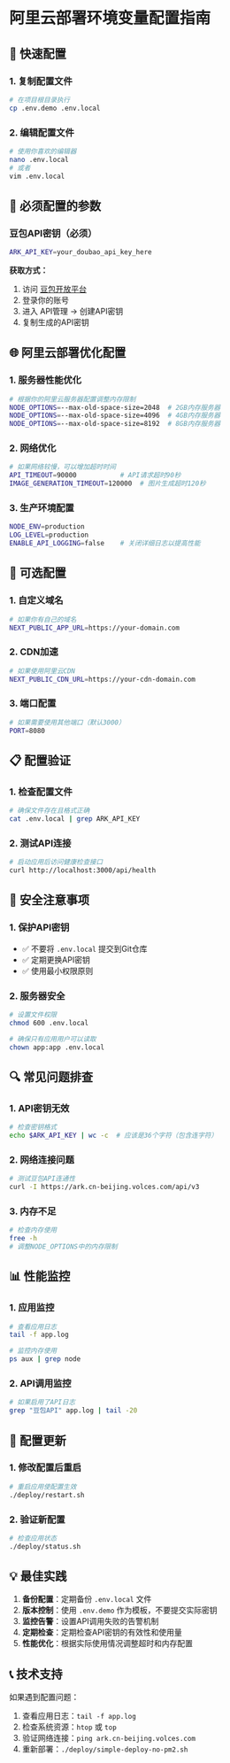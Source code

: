 # 阿里云部署环境变量配置指南

## 🚀 快速配置

### 1. 复制配置文件
```bash
# 在项目根目录执行
cp .env.demo .env.local
```

### 2. 编辑配置文件
```bash
# 使用你喜欢的编辑器
nano .env.local
# 或者
vim .env.local
```

## 🔑 必须配置的参数

### 豆包API密钥（必须）
```bash
ARK_API_KEY=your_doubao_api_key_here
```

**获取方式：**
1. 访问 [豆包开放平台](https://console.volcengine.com/ark)
2. 登录你的账号
3. 进入 API管理 -> 创建API密钥
4. 复制生成的API密钥

## 🌐 阿里云部署优化配置

### 1. 服务器性能优化
```bash
# 根据你的阿里云服务器配置调整内存限制
NODE_OPTIONS=--max-old-space-size=2048  # 2GB内存服务器
NODE_OPTIONS=--max-old-space-size=4096  # 4GB内存服务器
NODE_OPTIONS=--max-old-space-size=8192  # 8GB内存服务器
```

### 2. 网络优化
```bash
# 如果网络较慢，可以增加超时时间
API_TIMEOUT=90000           # API请求超时90秒
IMAGE_GENERATION_TIMEOUT=120000  # 图片生成超时120秒
```

### 3. 生产环境配置
```bash
NODE_ENV=production
LOG_LEVEL=production
ENABLE_API_LOGGING=false    # 关闭详细日志以提高性能
```

## 🔧 可选配置

### 1. 自定义域名
```bash
# 如果你有自己的域名
NEXT_PUBLIC_APP_URL=https://your-domain.com
```

### 2. CDN加速
```bash
# 如果使用阿里云CDN
NEXT_PUBLIC_CDN_URL=https://your-cdn-domain.com
```

### 3. 端口配置
```bash
# 如果需要使用其他端口（默认3000）
PORT=8080
```

## 📋 配置验证

### 1. 检查配置文件
```bash
# 确保文件存在且格式正确
cat .env.local | grep ARK_API_KEY
```

### 2. 测试API连接
```bash
# 启动应用后访问健康检查接口
curl http://localhost:3000/api/health
```

## 🚨 安全注意事项

### 1. 保护API密钥
- ✅ 不要将 `.env.local` 提交到Git仓库
- ✅ 定期更换API密钥
- ✅ 使用最小权限原则

### 2. 服务器安全
```bash
# 设置文件权限
chmod 600 .env.local

# 确保只有应用用户可以读取
chown app:app .env.local
```

## 🔍 常见问题排查

### 1. API密钥无效
```bash
# 检查密钥格式
echo $ARK_API_KEY | wc -c  # 应该是36个字符（包含连字符）
```

### 2. 网络连接问题
```bash
# 测试豆包API连通性
curl -I https://ark.cn-beijing.volces.com/api/v3
```

### 3. 内存不足
```bash
# 检查内存使用
free -h
# 调整NODE_OPTIONS中的内存限制
```

## 📊 性能监控

### 1. 应用监控
```bash
# 查看应用日志
tail -f app.log

# 监控内存使用
ps aux | grep node
```

### 2. API调用监控
```bash
# 如果启用了API日志
grep "豆包API" app.log | tail -20
```

## 🔄 配置更新

### 1. 修改配置后重启
```bash
# 重启应用使配置生效
./deploy/restart.sh
```

### 2. 验证新配置
```bash
# 检查应用状态
./deploy/status.sh
```

## 💡 最佳实践

1. **备份配置**：定期备份 `.env.local` 文件
2. **版本控制**：使用 `.env.demo` 作为模板，不要提交实际密钥
3. **监控告警**：设置API调用失败的告警机制
4. **定期检查**：定期检查API密钥的有效性和使用量
5. **性能优化**：根据实际使用情况调整超时和内存配置

## 📞 技术支持

如果遇到配置问题：
1. 查看应用日志：`tail -f app.log`
2. 检查系统资源：`htop` 或 `top`
3. 验证网络连接：`ping ark.cn-beijing.volces.com`
4. 重新部署：`./deploy/simple-deploy-no-pm2.sh`